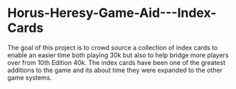 # Horus-Heresy-Game-Aid---Index-Cards
The goal of this project is to crowd source a collection of index cards to enable an easier time both playing 30k but also to help bridge more players over from 10th Edition 40k. The index cards have been one of the greatest additions to the game and its about time they were expanded to the other game systems. 
